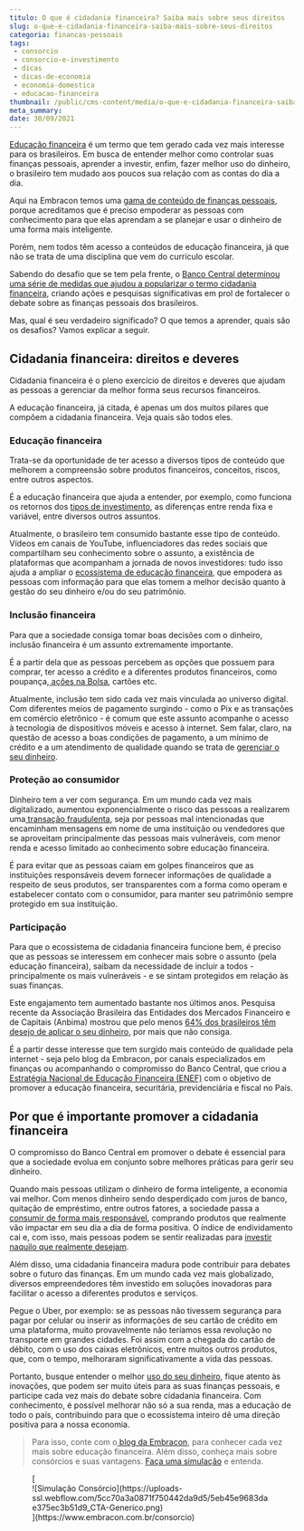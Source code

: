 ```yaml
---
titulo: O que é cidadania financeira? Saiba mais sobre seus direitos
slug: o-que-e-cidadania-financeira-saiba-mais-sobre-seus-direitos
categoria: financas-pessoais
tags:
 - consorcio
 - consorcio-e-investimento
 - dicas
 - dicas-de-economia
 - economia-domestica
 - educacao-financeira
thumbnail: /public/cms-content/media/o-que-e-cidadania-financeira-saiba-mais-sobre-seus-direitos.jpg
meta_summary: 
date: 30/09/2021
---
```

[Educação financeira](https://www.embracon.com.br/blog/entenda-a-importancia-da-educacao-financeira-na-sua-vida) é um termo que tem gerado cada vez mais interesse para os brasileiros. Em busca de entender melhor como controlar suas finanças pessoais, aprender a investir, enfim, fazer melhor uso do dinheiro, o brasileiro tem mudado aos poucos sua relação com as contas do dia a dia.

Aqui na Embracon temos uma [gama de conteúdo de finanças pessoais](https://www.embracon.com.br/category/financas-pessoais), porque acreditamos que é preciso empoderar as pessoas com conhecimento para que elas aprendam a se planejar e usar o dinheiro de uma forma mais inteligente.

Porém, nem todos têm acesso a conteúdos de educação financeira, já que não se trata de uma disciplina que vem do currículo escolar.

Sabendo do desafio que se tem pela frente, o [Banco Central determinou uma série de medidas que ajudou a popularizar o termo cidadania financeira](https://www.bcb.gov.br/cidadaniafinanceira), criando ações e pesquisas significativas em prol de fortalecer o debate sobre as finanças pessoais dos brasileiros.

Mas, qual é seu verdadeiro significado? O que temos a aprender, quais são os desafios? Vamos explicar a seguir.

Cidadania financeira: direitos e deveres
----------------------------------------

Cidadania financeira é o pleno exercício de direitos e deveres que ajudam as pessoas a gerenciar da melhor forma seus recursos financeiros.

A educação financeira, já citada, é apenas um dos muitos pilares que compõem a cidadania financeira. Veja quais são todos eles.

### Educação financeira

Trata-se da oportunidade de ter acesso a diversos tipos de conteúdo que melhorem a compreensão sobre produtos financeiros, conceitos, riscos, entre outros aspectos.

É a educação financeira que ajuda a entender, por exemplo, como funciona os retornos dos [tipos de investimento](https://www.embracon.com.br/blog/quais-sao-os-melhores-tipos-de-investimentos-atualmente-confira), as diferenças entre renda fixa e variável, entre diversos outros assuntos.

Atualmente, o brasileiro tem consumido bastante esse tipo de conteúdo. Vídeos em canais de YouTube, influenciadores das redes sociais que compartilham seu conhecimento sobre o assunto, a existência de plataformas que acompanham a jornada de novos investidores: tudo isso ajuda a ampliar o [ecossistema de educação financeira](https://www.embracon.com.br/blog/7-dicas-para-comecar-a-sua-organizacao-financeira), que empodera as pessoas com informação para que elas tomem a melhor decisão quanto à gestão do seu dinheiro e/ou do seu patrimônio.

### Inclusão financeira

Para que a sociedade consiga tomar boas decisões com o dinheiro, inclusão financeira é um assunto extremamente importante.

É a partir dela que as pessoas percebem as opções que possuem para comprar, ter acesso a crédito e a diferentes produtos financeiros, como poupança,[ ações na Bolsa](https://www.embracon.com.br/blog/investimentos-alto-risco-vale-a-pena), cartões etc.

Atualmente, inclusão tem sido cada vez mais vinculada ao universo digital. Com diferentes meios de pagamento surgindo - como o Pix e as transações em comércio eletrônico - é comum que este assunto acompanhe o acesso à tecnologia de dispositivos móveis e acesso à internet. Sem falar, claro, na questão de acesso a boas condições de pagamento, a um mínimo de crédito e a um atendimento de qualidade quando se trata de [gerenciar o seu dinheiro](https://www.embracon.com.br/blog/4-aplicativos-de-financas-para-te-ajudar-a-economizar-mais-dinheiro).

### Proteção ao consumidor

Dinheiro tem a ver com segurança. Em um mundo cada vez mais digitalizado, aumentou exponencialmente o risco das pessoas a realizarem uma[ transação fraudulenta](https://www.embracon.com.br/blog/fraude-em-consorcio-como-nao-cair-em-golpes), seja por pessoas mal intencionadas que encaminham mensagens em nome de uma instituição ou vendedores que se aproveitam principalmente das pessoas mais vulneráveis, com menor renda e acesso limitado ao conhecimento sobre educação financeira.

É para evitar que as pessoas caiam em golpes financeiros que as instituições responsáveis devem fornecer informações de qualidade a respeito de seus produtos, ser transparentes com a forma como operam e estabelecer contato com o consumidor, para manter seu patrimônio sempre protegido em sua instituição.

### Participação

Para que o ecossistema de cidadania financeira funcione bem, é preciso que as pessoas se interessem em conhecer mais sobre o assunto (pela educação financeira), saibam da necessidade de incluir a todos - principalmente os mais vulneráveis - e se sintam protegidos em relação às suas finanças.

Este engajamento tem aumentado bastante nos últimos anos. Pesquisa recente da Associação Brasileira das Entidades dos Mercados Financeiro e de Capitais (Anbima) mostrou que pelo menos [64% dos brasileiros têm desejo de aplicar o seu dinheiro](https://publicacoes.estadao.com.br/financasmais2019/64-dos-brasileiros-tem-interesse-em-investir-em-produtos-financeiros/), por mais que não consiga.

É a partir desse interesse que tem surgido mais conteúdo de qualidade pela internet - seja pelo blog da Embracon, por canais especializados em finanças ou acompanhando o compromisso do Banco Central, que criou a [Estratégia Nacional de Educação Financeira (ENEF)](https://www.vidaedinheiro.gov.br/) com o objetivo de promover a educação financeira, securitária, previdenciária e fiscal no País.

Por que é importante promover a cidadania financeira
----------------------------------------------------

O compromisso do Banco Central em promover o debate é essencial para que a sociedade evolua em conjunto sobre melhores práticas para gerir seu dinheiro.

Quando mais pessoas utilizam o dinheiro de forma inteligente, a economia vai melhor. Com menos dinheiro sendo desperdiçado com juros de banco, quitação de empréstimo, entre outros fatores, a sociedade passa a [consumir de forma mais responsável](https://www.embracon.com.br/blog/conheca-o-consumo-consciente-e-saiba-por-que-ele-faz-bem-para-o-seu-bolso), comprando produtos que realmente vão impactar em seu dia a dia de forma positiva. O índice de endividamento cai e, com isso, mais pessoas podem se sentir realizadas para [investir naquilo que realmente desejam](https://www.embracon.com.br/blog/conheca-4-opcoes-para-quem-quer-comecar-a-investir).

Além disso, uma cidadania financeira madura pode contribuir para debates sobre o futuro das finanças. Em um mundo cada vez mais globalizado, diversos empreendedores têm investido em soluções inovadoras para facilitar o acesso a diferentes produtos e serviços.

Pegue o Uber, por exemplo: se as pessoas não tivessem segurança para pagar por celular ou inserir as informações de seu cartão de crédito em uma plataforma, muito provavelmente não teríamos essa revolução no transporte em grandes cidades. Foi assim com a chegada do cartão de débito, com o uso dos caixas eletrônicos, entre muitos outros produtos, que, com o tempo, melhoraram significativamente a vida das pessoas.

Portanto, busque entender o melhor [uso do seu dinheiro](https://www.embracon.com.br/blog/entenda-como-comecar-a-investir-mesmo-com-pouco-dinheiro), fique atento às inovações, que podem ser muito úteis para as suas finanças pessoais, e participe cada vez mais do debate sobre cidadania financeira. Com conhecimento, é possível melhorar não só a sua renda, mas a educação de todo o país, contribuindo para que o ecossistema inteiro dê uma direção positiva para a nossa economia.

> Para isso, conte com o[ blog da Embracon](https://www.embracon.com.br/blog), para conhecer cada vez mais sobre educação financeira. Além disso, conheça mais sobre consórcios e suas vantagens. [Faça uma simulação](https://www.embracon.com.br/consorcio) e entenda.

<figure class="w-richtext-figure-type-image w-richtext-align-center">[<div>![Simulação Consórcio](https://uploads-ssl.webflow.com/5cc70a3a0871f750442da9d5/5eb45e9683dae375ec3b51d9_CTA-Generico.png)</div>](https://www.embracon.com.br/consorcio)</figure>
